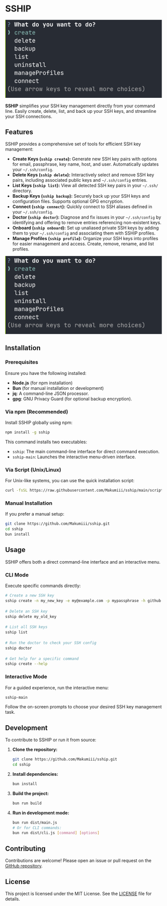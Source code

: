 # SSHIP

![SSHIP Screenshot](assets/sship-ss.png)

**SSHIP** simplifies your SSH key management directly from your command line. Easily create, delete, list, and back up your SSH keys, and streamline your SSH connections.

## Features

SSHIP provides a comprehensive set of tools for efficient SSH key management:

*   **Create Keys (`sship create`):** Generate new SSH key pairs with options for email, passphrase, key name, host, and user. Automatically updates your `~/.ssh/config`.
*   **Delete Keys (`sship delete`):** Interactively select and remove SSH key pairs, including associated public keys and `~/.ssh/config` entries.
*   **List Keys (`sship list`):** View all detected SSH key pairs in your `~/.ssh/` directory.
*   **Backup Keys (`sship backup`):** Securely back up your SSH keys and configuration files. Supports optional GPG encryption.
*   **Connect (`sship connect`):** Quickly connect to SSH aliases defined in your `~/.ssh/config`.
*   **Doctor (`sship doctor`):** Diagnose and fix issues in your `~/.ssh/config` by identifying and offering to remove entries referencing non-existent keys.
*   **Onboard (`sship onboard`):** Set up unaliased private SSH keys by adding them to your `~/.ssh/config` and associating them with SSHIP profiles.
*   **Manage Profiles (`sship profile`):** Organize your SSH keys into profiles for easier management and access. Create, remove, rename, and list profiles.

![SSHIP Screenshot](assets/sship-ss.png)

## Installation

### Prerequisites

Ensure you have the following installed:

*   **Node.js** (for npm installation)
*   **Bun** (for manual installation or development)
*   **jq**: A command-line JSON processor.
*   **gpg**: GNU Privacy Guard (for optional backup encryption).

### Via npm (Recommended)

Install SSHIP globally using npm:

```bash
npm install -g sship
```

This command installs two executables:
*   `sship`: The main command-line interface for direct command execution.
*   `sship-main`: Launches the interactive menu-driven interface.

### Via Script (Unix/Linux)

For Unix-like systems, you can use the quick installation script:

```bash
curl -fsSL https://raw.githubusercontent.com/Makumiii/sship/main/scripts/bash/install.sh | sh
```

### Manual Installation

If you prefer a manual setup:

```bash
git clone https://github.com/Makumiii/sship.git
cd sship
bun install
```

## Usage

SSHIP offers both a direct command-line interface and an interactive menu.

### CLI Mode

Execute specific commands directly:

```bash
# Create a new SSH key
sship create -n my_new_key -e my@example.com -p mypassphrase -h github.com -u git

# Delete an SSH key
sship delete my_old_key

# List all SSH keys
sship list

# Run the doctor to check your SSH config
sship doctor

# Get help for a specific command
sship create --help
```

### Interactive Mode

For a guided experience, run the interactive menu:

```bash
sship-main
```

Follow the on-screen prompts to choose your desired SSH key management task.

## Development

To contribute to SSHIP or run it from source:

1.  **Clone the repository:**
    ```bash
    git clone https://github.com/Makumiii/sship.git
    cd sship
    ```
2.  **Install dependencies:**
    ```bash
    bun install
    ```
3.  **Build the project:**
    ```bash
    bun run build
    ```
4.  **Run in development mode:**
    ```bash
    bun run dist/main.js
    # Or for CLI commands:
    bun run dist/cli.js [command] [options]
    ```

## Contributing

Contributions are welcome! Please open an issue or pull request on the [GitHub repository](https://github.com/Makumiii/sship).

## License

This project is licensed under the MIT License. See the [LICENSE](LICENSE) file for details.
